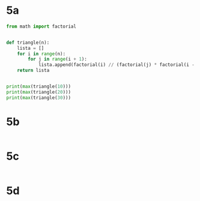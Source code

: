 # 5a
```py
from math import factorial


def triangle(n):
    lista = []
    for i in range(n):
        for j in range(i + 1):
            lista.append(factorial(i) // (factorial(j) * factorial(i - j)))
    return lista


print(max(triangle(10)))
print(max(triangle(20)))
print(max(triangle(30)))

```

# 5b
```py

```

# 5c
```py

```

# 5d
```py

```
